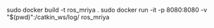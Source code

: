 sudo docker build -t ros_mriya .
sudo docker run -it -p 8080:8080 -v "$(pwd)":/catkin_ws/log/ ros_mriya